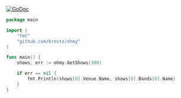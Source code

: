 [![GoDoc](https://godoc.org/github.com/brnstz/ohmy?status.svg)](https://godoc.org/github.com/brnstz/ohmy)

```go
package main

import (
    "fmt"
    "github.com/brnstz/ohmy"
)

func main() {
    shows, err := ohmy.GetShows(100)

    if err == nil {
        fmt.Println(shows[0].Venue.Name, shows[0].Bands[0].Name)
    }
}

```
